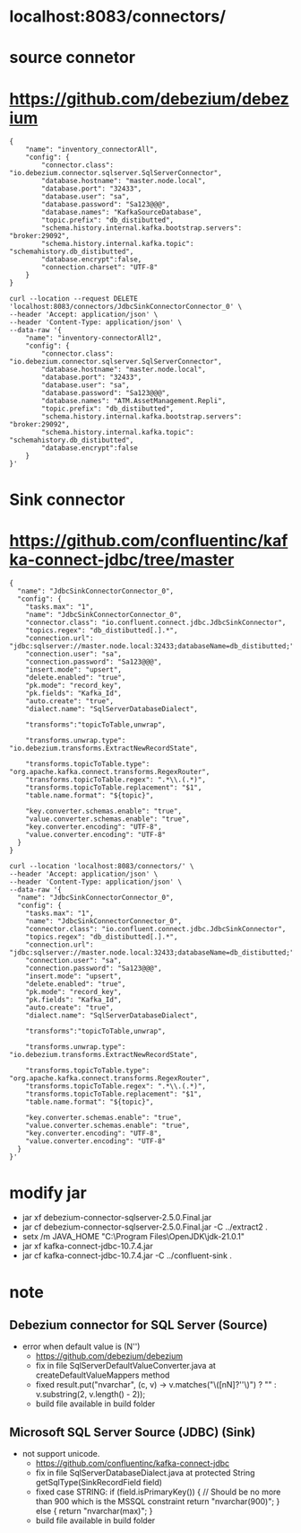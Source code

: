 # localhost:8083/connectors/

# source connetor
# https://github.com/debezium/debezium
```
{
    "name": "inventory_connectorAll",
    "config": {
        "connector.class": "io.debezium.connector.sqlserver.SqlServerConnector", 
        "database.hostname": "master.node.local", 
        "database.port": "32433", 
        "database.user": "sa", 
        "database.password": "Sa123@@@", 
        "database.names": "KafkaSourceDatabase", 
        "topic.prefix": "db_distibutted", 
        "schema.history.internal.kafka.bootstrap.servers": "broker:29092", 
        "schema.history.internal.kafka.topic": "schemahistory.db_distibutted",
        "database.encrypt":false,
        "connection.charset": "UTF-8"
    }
}
```

```
curl --location --request DELETE 'localhost:8083/connectors/JdbcSinkConnectorConnector_0' \
--header 'Accept: application/json' \
--header 'Content-Type: application/json' \
--data-raw '{
    "name": "inventory-connectorAll2",
    "config": {
        "connector.class": "io.debezium.connector.sqlserver.SqlServerConnector", 
        "database.hostname": "master.node.local", 
        "database.port": "32433", 
        "database.user": "sa", 
        "database.password": "Sa123@@@", 
        "database.names": "ATM.AssetManagement.Repli", 
        "topic.prefix": "db_distibutted", 
        "schema.history.internal.kafka.bootstrap.servers": "broker:29092", 
        "schema.history.internal.kafka.topic": "schemahistory.db_distibutted",
        "database.encrypt":false
    }
}'
```

# Sink connector
# https://github.com/confluentinc/kafka-connect-jdbc/tree/master
```
{
  "name": "JdbcSinkConnectorConnector_0",
  "config": {
    "tasks.max": "1",  
    "name": "JdbcSinkConnectorConnector_0",
    "connector.class": "io.confluent.connect.jdbc.JdbcSinkConnector",
    "topics.regex": "db_distibutted[.].*",
    "connection.url": "jdbc:sqlserver://master.node.local:32433;databaseName=db_distibutted;",
    "connection.user": "sa",
    "connection.password": "Sa123@@@",
    "insert.mode": "upsert",
    "delete.enabled": "true",
    "pk.mode": "record_key",
    "pk.fields": "Kafka_Id",
    "auto.create": "true",
    "dialect.name": "SqlServerDatabaseDialect",

    "transforms":"topicToTable,unwrap",

    "transforms.unwrap.type": "io.debezium.transforms.ExtractNewRecordState",

    "transforms.topicToTable.type": "org.apache.kafka.connect.transforms.RegexRouter",
    "transforms.topicToTable.regex": ".*\\.(.*)",
    "transforms.topicToTable.replacement": "$1",
    "table.name.format": "${topic}",
    
    "key.converter.schemas.enable": "true",
    "value.converter.schemas.enable": "true",
    "key.converter.encoding": "UTF-8",
    "value.converter.encoding": "UTF-8"
  }
}
```

```
curl --location 'localhost:8083/connectors/' \
--header 'Accept: application/json' \
--header 'Content-Type: application/json' \
--data-raw '{
  "name": "JdbcSinkConnectorConnector_0",
  "config": {
    "tasks.max": "1",  
    "name": "JdbcSinkConnectorConnector_0",
    "connector.class": "io.confluent.connect.jdbc.JdbcSinkConnector",
    "topics.regex": "db_distibutted[.].*",
    "connection.url": "jdbc:sqlserver://master.node.local:32433;databaseName=db_distibutted;",
    "connection.user": "sa",
    "connection.password": "Sa123@@@",
    "insert.mode": "upsert",
    "delete.enabled": "true",
    "pk.mode": "record_key",
    "pk.fields": "Kafka_Id",
    "auto.create": "true",
    "dialect.name": "SqlServerDatabaseDialect",

    "transforms":"topicToTable,unwrap",

    "transforms.unwrap.type": "io.debezium.transforms.ExtractNewRecordState",

    "transforms.topicToTable.type": "org.apache.kafka.connect.transforms.RegexRouter",
    "transforms.topicToTable.regex": ".*\\.(.*)",
    "transforms.topicToTable.replacement": "$1",
    "table.name.format": "${topic}",
    
    "key.converter.schemas.enable": "true",
    "value.converter.schemas.enable": "true",
    "key.converter.encoding": "UTF-8",
    "value.converter.encoding": "UTF-8"
  }
}'
```

# modify jar
+ jar xf debezium-connector-sqlserver-2.5.0.Final.jar
+ jar cf debezium-connector-sqlserver-2.5.0.Final.jar -C ../extract2 .
+ setx /m JAVA_HOME "C:\Program Files\OpenJDK\jdk-21.0.1"
+ jar xf kafka-connect-jdbc-10.7.4.jar
+ jar cf kafka-connect-jdbc-10.7.4.jar -C ../confluent-sink .

# note

## Debezium connector for SQL Server (Source)
- error when default value is (N'')
  + https://github.com/debezium/debezium
  + fix in file SqlServerDefaultValueConverter.java at  createDefaultValueMappers method 
  + fixed result.put("nvarchar", (c, v) -> v.matches("\\([nN]?''\\)") ? "" : v.substring(2, v.length() - 2));
  + build file available in build folder
## Microsoft SQL Server Source (JDBC) (Sink)
- not support unicode.
  + https://github.com/confluentinc/kafka-connect-jdbc
  + fix in file SqlServerDatabaseDialect.java at protected String getSqlType(SinkRecordField field)
  + fixed case STRING:
          if (field.isPrimaryKey()) {
            // Should be no more than 900 which is the MSSQL constraint
            return "nvarchar(900)";
          } else {
            return "nvarchar(max)";
          }
  + build file available in build folder

